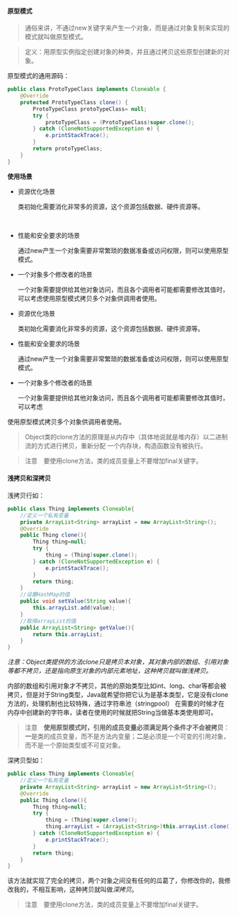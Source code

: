 #### 原型模式

> 通俗来讲，不通过new关键字来产生一个对象，而是通过对象复制来实现的模式就叫做原型模式。

> 定义：用原型实例指定创建对象的种类，并且通过拷贝这些原型创建新的对象。

原型模式的通用源码：

```java
public class ProtoTypeClass implements Cloneable {
    @Override
    protected ProtoTypeClass clone() {
        ProtoTypeClass protoTypeClass= null;
        try {
            protoTypeClass = (ProtoTypeClass)super.clone();
        } catch (CloneNotSupportedException e) {
            e.printStackTrace();
        }
        return protoTypeClass;
    }
}
```

**使用场景**

- 资源优化场景

  类初始化需要消化非常多的资源，这个资源包括数据、硬件资源等。

  ​


- 性能和安全要求的场景

  通过new产生一个对象需要非常繁琐的数据准备或访问权限，则可以使用原型模式。



- 一个对象多个修改者的场景

  一个对象需要提供给其他对象访问，而且各个调用者可能都需要修改其值时，可以考虑使用原型模式拷贝多个对象供调用者使用。



- 资源优化场景

  类初始化需要消化非常多的资源，这个资源包括数据、硬件资源等。



- 性能和安全要求的场景

  通过new产生一个对象需要非常繁琐的数据准备或访问权限，则可以使用原型模式。



- 一个对象多个修改者的场景

  一个对象需要提供给其他对象访问，而且各个调用者可能都需要修改其值时，可以考虑

使用原型模式拷贝多个对象供调用者使用。



> Object类的clone方法的原理是从内存中（具体地说就是堆内存）以二进制流的方式进行拷贝，重新分配
> 一个内存块，构造函数没有被执行。

> 注意　要使用clone方法，类的成员变量上不要增加final关键字。



#### 浅拷贝和深拷贝

浅拷贝行如：

```java
public class Thing implements Cloneable{
    //定义一个私有变量
    private ArrayList<String> arrayList = new ArrayList<String>();
    @Override
    public Thing clone(){
        Thing thing=null;
        try {
            thing = (Thing)super.clone();
        } catch (CloneNotSupportedException e) {
            e.printStackTrace();
        }
        return thing;
    }
    //设置HashMap的值
    public void setValue(String value){
        this.arrayList.add(value);
    }
    //取得arrayList的值
    public ArrayList<String> getValue(){
        return this.arrayList;
    }
}
```

*注意：Object类提供的方法clone只是拷贝本对象，其对象内部的数组、引用对象等都不拷贝，还是指向原生对象的内部元素地址，这种拷贝就叫做浅拷贝。*

内部的数组和引用对象才不拷贝，其他的原始类型比如int、long、char等都会被拷贝，但是对于String类型，Java就希望你把它认为是基本类型，它是没有clone方法的，处理机制也比较特殊，通过字符串池（stringpool）
在需要的时候才在内存中创建新的字符串，读者在使用的时候就把String当做基本类使用即可。

> 注意　**使用原型模式时，引用的成员变量必须满足两个条件才不会被拷贝**：**一**是类的成员变量，而不是方法内变量；**二**是必须是一个可变的引用对象，而不是一个原始类型或不可变对象。



深拷贝型如：

```java
public class Thing implements Cloneable{
    //定义一个私有变量
    private ArrayList<String> arrayList = new ArrayList<String>();
    @Override
    public Thing clone(){
        Thing thing=null;
        try {
            thing = (Thing)super.clone();
            thing.arrayList = (ArrayList<String>)this.arrayList.clone();
        } catch (CloneNotSupportedException e) {
            e.printStackTrace();
        }
        return thing;
    }
}
```

该方法就实现了完全的拷贝，两个对象之间没有任何的瓜葛了，你修改你的，我修改我的，不相互影响，这种拷贝就叫做*深拷贝*。

> 注意　要使用clone方法，类的成员变量上不要增加final关键字。